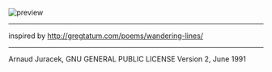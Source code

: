 ![preview](preview.gif?raw=true "preview")

---
inspired by http://gregtatum.com/poems/wandering-lines/

---
Arnaud Juracek, GNU GENERAL PUBLIC LICENSE Version 2, June 1991
